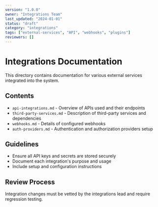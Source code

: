 ```yaml
---
version: "1.0.0"
owner: "Integrations Team"
last_updated: "2024-01-01"
status: "draft"
category: "integrations"
tags: ["external-services", "API", "webhooks", "plugins"]
reviewers: []
---
```


# Integrations Documentation

This directory contains documentation for various external services integrated into the system.

## Contents

- `api-integrations.md` - Overview of APIs used and their endpoints
- `third-party-services.md` - Description of third-party services and dependencies
- `webhooks.md` - Details of configured webhooks
- `auth-providers.md` - Authentication and authorization providers setup

## Guidelines

- Ensure all API keys and secrets are stored securely
- Document each integration's purpose and usage
- Include setup and configuration instructions

## Review Process

Integration changes must be vetted by the integrations lead and require regression testing.

